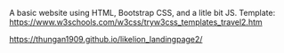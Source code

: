 A basic website using HTML, Bootstrap CSS, and a litle bit JS. Template: https://www.w3schools.com/w3css/tryw3css_templates_travel2.htm

https://thungan1909.github.io/likelion_landingpage2/
